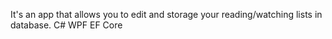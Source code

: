 It's an app that allows you to edit and storage your reading/watching lists in database.
C# WPF
EF Core